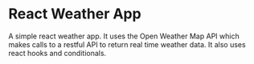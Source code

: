 # React Weather App
A simple react weather app. It uses the Open Weather Map API which makes calls to a restful API to return real time weather data.
It also uses react hooks and conditionals.
